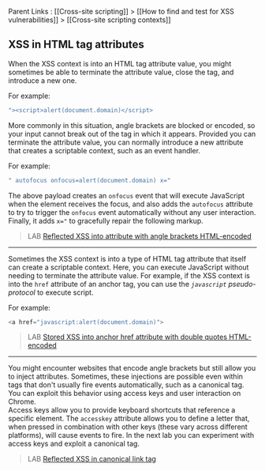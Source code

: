 Parent Links : [[Cross-site scripting]] > [[How to find and test for XSS vulnerabilities]] > [[Cross-site scripting contexts]]     

## XSS in HTML tag attributes
  
When the XSS context is into an HTML tag attribute value, you might sometimes be able to terminate the attribute value, close the tag, and introduce a new one.  
  
For example:  
```js 
"><script>alert(document.domain)</script>
```

More commonly in this situation, angle brackets are blocked or encoded, so your input cannot break out of the tag in which it appears. Provided you can terminate the attribute value, you can normally introduce a new attribute that creates a scriptable context, such as an event handler.  
  
For example:  
```js 
" autofocus onfocus=alert(document.domain) x="  
```  

The above payload creates an `onfocus` event that will execute JavaScript when the element receives the focus, and also adds the `autofocus` attribute to try to trigger the `onfocus` event automatically without any user interaction. Finally, it adds `x="` to gracefully repair the following markup.  
  
  
>LAB [Reflected XSS into attribute with angle brackets HTML-encoded](https://portswigger.net/web-security/cross-site-scripting/contexts/lab-attribute-angle-brackets-html-encoded)  
  
---

Sometimes the XSS context is into a type of HTML tag attribute that itself can create a scriptable context. Here, you can execute JavaScript without needing to terminate the attribute value. For example, if the XSS context is into the `href` attribute of an anchor tag, you can use the _`javascript`_ _pseudo-protocol_ to execute script.  
  
For example:  
```js 
<a href="javascript:alert(document.domain)">
```

>LAB [Stored XSS into anchor href attribute with double quotes HTML-encoded](https://portswigger.net/web-security/cross-site-scripting/contexts/lab-href-attribute-double-quotes-html-encoded)
  
---
  
You might encounter websites that encode angle brackets but still allow you to inject attributes. Sometimes, these injections are possible even within tags that don't usually fire events automatically, such as a canonical tag. You can exploit this behavior using access keys and user interaction on Chrome.  
Access keys allow you to provide keyboard shortcuts that reference a specific element. The `accesskey` attribute allows you to define a letter that, when pressed in combination with other keys (these vary across different platforms), will cause events to fire. In the next lab you can experiment with access keys and exploit a canonical tag.  
  
>LAB [Reflected XSS in canonical link tag](https://portswigger.net/web-security/cross-site-scripting/contexts/lab-canonical-link-tag)